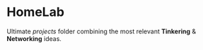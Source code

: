 # HomeLab

Ultimate *projects* folder combining the most relevant **Tinkering** & **Networking** ideas.

